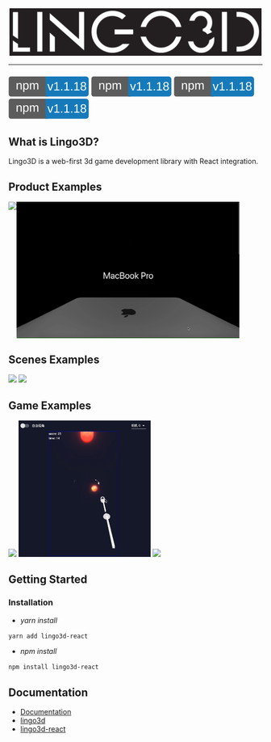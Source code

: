 <div align="center">
  <img width="500px" src="https://github.com/lingo3d/lingo3d-readme/blob/main/image/LINGO3Dlogo.png"/>
</div>


---
### [![npm][npm-image]][npm-url]   [![npm][npm-image]][npm-url]    [![npm][npm-image]][npm-url]   [![npm][npm-image]][npm-url]
[npm-image]: https://github.com/lingo3d/lingo3d-readme/blob/main/image/npm.svg
[npm-url]: https://www.npmjs.com/package/lingo3d-react


## What is Lingo3D?
Lingo3D is a web-first 3d game development library with React integration.
## Product Examples
<div style="display: flex; flex-wrap: nowrap">
  <img src="https://github.com/lingo3d/lingo3d-readme/blob/main/image/applewatch.gif" height="270px">
  <img src="https://github.com/lingo3d/lingo3d-readme/blob/main/image/macbook.gif" height="270px">
</div>

## Scenes Examples 
<img src="https://github.com/lingo3d/lingo3d-readme/blob/main/image/pingpong.gif" height="240px">  <img src="https://github.com/lingo3d/lingo3d-readme/blob/main/image/fairytale.gif" height="240px"> 


## Game Examples
<img src="https://github.com/lingo3d/lingo3d-readme/blob/main/image/universe.gif" height="270px">  <img src="https://github.com/lingo3d/lingo3d-readme/blob/main/image/shotting.gif" height="270px">  <img src="https://github.com/lingo3d/lingo3d-readme/blob/main/image/gun.gif" height="270px">



## Getting Started

### Installation

- *yarn install*

```bash
yarn add lingo3d-react
```
- *npm install*
```bash
npm install lingo3d-react
```

## Documentation
- [Documentation](https://www.lingo3d.com/documentation/)
- [lingo3d](https://www.npmjs.com/package/lingo3d)
- [lingo3d-react](https://www.npmjs.com/package/lingo3d-react)
